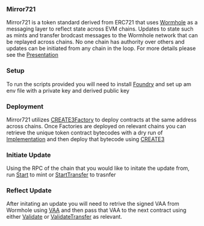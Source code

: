 ### Mirror721

Mirror721 is a token standard derived from ERC721 that uses [Wormhole](https://github.com/wormhole-foundation/wormhole) as a messaging layer to reflect state across EVM chains. Updates to state such as mints and transfer brodcast messages to the Wormhole network that can be replayed across chains. No one chain has authority over others and updates can be initiated from any chain in the loop. For more details please see the [Presentation](https://github.com/0x0aa0/Mirror721/blob/main/MIRROR.pdf)

### Setup

To run the scripts provided you will need to install [Foundry](https://github.com/foundry-rs/foundry) and set up am env file with a private key and derived public key

### Deployment

Mirror721 utilizes [CREATE3Factory](https://github.com/ZeframLou/create3-factory) to deploy contracts at the same address across chains. Once Factories are deployed on relevant chains you can retrieve the unique token contract bytecodes with a dry run of [Implementation](https://github.com/0x0aa0/Mirror721/blob/main/script/Implementation.s.sol) and then deploy that bytecode using [CREATE3](https://github.com/0x0aa0/Mirror721/blob/main/script/CREATE3.s.sol)

### Initiate Update

Using the RPC of the chain that you would like to initate the update from, run [Start](https://github.com/0x0aa0/Mirror721/blob/main/script/Start.s.sol) to mint or [StartTransfer](https://github.com/0x0aa0/Mirror721/blob/main/script/StartTransfer.s.sol) to trasnfer

### Reflect Update

After initating an update you will need to retrive the signed VAA from Wormhole using [VAA](https://github.com/0x0aa0/Mirror721/blob/main/script/VAA.py) and then pass that VAA to the next contract using either [Validate](https://github.com/0x0aa0/Mirror721/blob/main/script/Validate.s.sol) or [ValidateTransfer](https://github.com/0x0aa0/Mirror721/blob/main/script/ValidateTransfer.s.sol) as relevant. 
